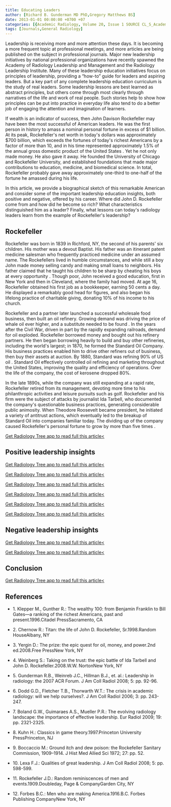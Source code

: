 ```yaml
---
title: Educating Leaders
author: [Richard B. Gunderman MD PhD,Gregory Matthews BS]
date: 2013-01-01 00:00:00 +0700 +07
categories: [{Academic Radiology, Volume 20, Issue 1 SOURCE CL_S_AcademicRadiologyVolume20Issue1 1}]
tags: [Journals,General Radiology]
---
```

Leadership is receiving more and more attention these days. It is becoming a more frequent topic at professional meetings, and more articles are being published on the subject in professional journals. Major new leadership initiatives by national professional organizations have recently spawned the Academy of Radiology Leadership and Management and the Radiology Leadership Institute. Many of these leadership education initiatives focus on principles of leadership, providing a “how-to” guide for leaders and aspiring leaders. But a key part of any complete leadership education curriculum is the study of real leaders. Some leadership lessons are best learned as abstract principles, but others come through most clearly through narratives of the life and work of real people. Such stories help to show how principles can be put into practice in everyday life also tend to do a better job of engaging the attention and imagination of learners.

If wealth is an indicator of success, then John Davison Rockefeller may have been the most successful of American leaders. He was the first person in history to amass a nominal personal fortune in excess of $1 billion. At its peak, Rockefeller's net worth in today's dollars was approximately $700 billion, which exceeds the fortunes of today's richest Americans by a factor of more than 10, and in his time represented approximately 1.5% of the annual gross domestic product of the United States . Yet he not only made money. He also gave it away. He founded the University of Chicago and Rockefeller University, and established foundations that made major contributions to education, medicine, and biomedical science. In total, Rockefeller probably gave away approximately one-third to one-half of the fortune he amassed during his life.

In this article, we provide a biographical sketch of this remarkable American and consider some of the important leadership education insights, both positive and negative, offered by his career. Where did John D. Rockefeller come from and how did he become so rich? What characteristics distinguished him as a leader? Finally, what lessons can today's radiology leaders learn from the example of Rockefeller's leadership?

## Rockefeller

Rockefeller was born in 1839 in Richford, NY, the second of his parents' six children. His mother was a devout Baptist. His father was an itinerant patent medicine salesman who frequently practiced medicine under an assumed name. The Rockefellers lived in humble circumstances, and while still a boy John made money selling candy and making small loans to neighbors. His father claimed that he taught his children to be sharp by cheating his boys at every opportunity . Though poor, John received a good education, first in New York and then in Cleveland, where the family had moved. At age 16, Rockefeller obtained his first job as a bookkeeper, earning 50 cents a day. He displayed a remarkably good head for figures, and also began his lifelong practice of charitable giving, donating 10% of his income to his church.

Rockefeller and a partner later launched a successful wholesale food business, then built an oil refinery. Growing demand was driving the price of whale oil ever higher, and a substitute needed to be found . In the years after the Civil War, driven in part by the rapidly expanding railroads, demand for oil exploded. Rockefeller borrowed money and bought out his refinery partners. He then began borrowing heavily to build and buy other refineries, including the world's largest; in 1870, he formed the Standard Oil Company. His business practices enabled him to drive other refiners out of business, then buy their assets at auction. By 1880, Standard was refining 90% of US oil . Standard Oil effectively controlled oil refining and marketing throughout the United States, improving the quality and efficiency of operations. Over the life of the company, the cost of kerosene dropped 80%.

In the late 1890s, while the company was still expanding at a rapid rate, Rockefeller retired from its management, devoting more time to his philanthropic activities and leisure pursuits such as golf. Rockefeller and his firm were the subject of attacks by journalist Ida Tarbell, who documented the company's questionable business practices, generating considerable public animosity. When Theodore Roosevelt became president, he initiated a variety of antitrust actions, which eventually led to the breakup of Standard Oil into companies familiar today. The dividing up of the company caused Rockefeller's personal fortune to grow by more than five times .

[Get Radiology Tree app to read full this article<](https://clinicalpub.com/app)

## Positive leadership insights

[Get Radiology Tree app to read full this article<](https://clinicalpub.com/app)

[Get Radiology Tree app to read full this article<](https://clinicalpub.com/app)

[Get Radiology Tree app to read full this article<](https://clinicalpub.com/app)

[Get Radiology Tree app to read full this article<](https://clinicalpub.com/app)

[Get Radiology Tree app to read full this article<](https://clinicalpub.com/app)

[Get Radiology Tree app to read full this article<](https://clinicalpub.com/app)

## Negative leadership insights

[Get Radiology Tree app to read full this article<](https://clinicalpub.com/app)

[Get Radiology Tree app to read full this article<](https://clinicalpub.com/app)

## Conclusion

[Get Radiology Tree app to read full this article<](https://clinicalpub.com/app)

## References

- 1\. Klepper M., Gunther R.: The wealthy 100: from Benjamin Franklin to Bill Gates—a ranking of the richest Americans, past and present.1996.Citadel PressSacramento, CA


- 2\. Chernow R.: Titan: the life of John D. Rockefeller, Sr.1998.Random HouseAlbany, NY


- 3\. Yergin D.: The prize: the epic quest for oil, money, and power.2nd ed.2008.Free PressNew York, NY


- 4\. Weinberg S.: Taking on the trust: the epic battle of Ida Tarbell and John D. Rockefeller.2008.W.W. NortonNew York, NY


- 5\. Gunderman R.B., Weinreb J.C., Hillman B.J., et. al.: Leadership in radiology: the 2007 ACR Forum. J Am Coll Radiol 2008; 5: pp. 92-96.


- 6\. Dodd G.D., Fletcher T.B., Thorwarth W.T.: The crisis in academic radiology: will we help ourselves?. J Am Coll Radiol 2006; 3: pp. 243-247.


- 7\. Boland G.W., Guimaraes A.S., Mueller P.R.: The evolving radiology landscape: the importance of effective leadership. Eur Radiol 2009; 19: pp. 2321-2325.


- 8\. Kuhn H.: Classics in game theory.1997.Princeton University PressPrinceton, NJ


- 9\. Boccaccio M.: Ground itch and dew poison: the Rockefeller Sanitary Commission, 1909–1914. J Hist Med Allied Sci 1972; 27: pp. 52.


- 10\. Lexa F.J.: Qualities of great leadership. J Am Coll Radiol 2008; 5: pp. 598-599.


- 11\. Rockefeller J.D.: Random reminiscences of men and events.1909.Doubleday, Page & CompanyGarden City, NY


- 12\. Forbes B.C.: Men who are making America.1916.B.C. Forbes Publishing CompanyNew York, NY